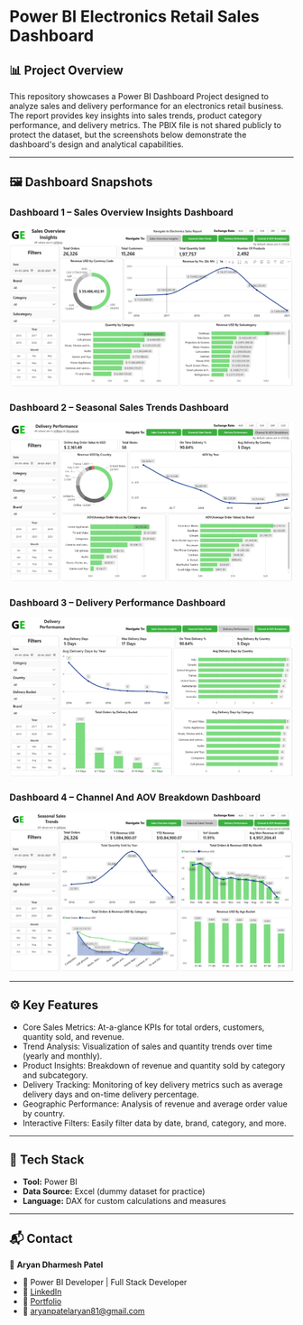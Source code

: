 # Power BI Electronics Retail Sales Dashboard  

## 📊 Project Overview  
This repository showcases a Power BI Dashboard Project designed to analyze sales and delivery performance for an electronics retail business. The report provides key insights into sales trends, product category performance, and delivery metrics.
The PBIX file is not shared publicly to protect the dataset, but the screenshots below demonstrate the dashboard's design and analytical capabilities. 

---

## 🖼️ Dashboard Snapshots  

### Dashboard 1 – Sales Overview Insights Dashboard
![Index Overview](./screenshot/Dashboard1.png)  

### Dashboard 2 – Seasonal Sales Trends Dashboard 
![Follow-Up Dashboard](./screenshot/Dashboard2.png)  

### Dashboard 3 – Delivery Performance Dashboard  
![Follow-Up Dashboard](./screenshot/Dashboard3.png)

### Dashboard 4 – Channel And AOV Breakdown Dashboard  
![Follow-Up Dashboard](./screenshot/Dashboard4.png)

---

## ⚙️ Key Features  
- Core Sales Metrics: At-a-glance KPIs for total orders, customers, quantity sold, and revenue.
- Trend Analysis: Visualization of sales and quantity trends over time (yearly and monthly).
- Product Insights: Breakdown of revenue and quantity sold by category and subcategory.
- Delivery Tracking: Monitoring of key delivery metrics such as average delivery days and on-time delivery percentage.
- Geographic Performance: Analysis of revenue and average order value by country.
- Interactive Filters: Easily filter data by date, brand, category, and more.

---

## 🚀 Tech Stack  
- **Tool:** Power BI  
- **Data Source:** Excel (dummy dataset for practice)  
- **Language:** DAX for custom calculations and measures  

---

## 📬 Contact  
👤 **Aryan Dharmesh Patel**  
- 💼 Power BI Developer | Full Stack Developer  
- 🔗 [LinkedIn](www.linkedin.com/in/aryan-patel-ap02)
- 🔗 [Portfolio](https://www.datascienceportfol.io/aryan_dharmesh_patel)
- 📧 aryanpatelaryan81@gmail.com 
